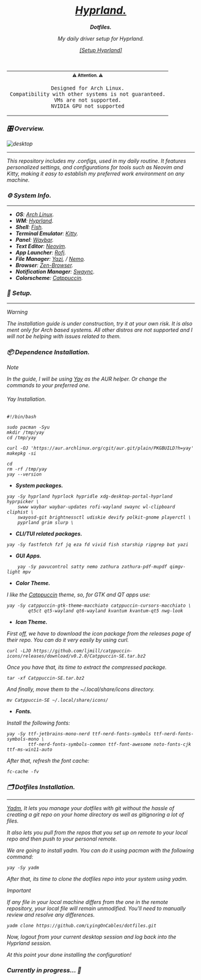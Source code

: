 <div align = "center"> <h1><a href="[[Hyprland Setup.]]"><i>Hyprland.<i></a></h1>

<p align="center">
  <strong>Dotfiles.</strong>

<p align = "center">My daily driver setup for <i>Hyprland</i>. </p>

<a href="https://wiredlain.vercel.app/projects/hyprland/notes/hyprland-setup/">[Setup _Hyprland_]</a>

<br>

<table align="center">
   <tr>
      <th align="center">
         <sup><sub>⚠ Attention. ⚠</sub></sup>
      </th>
   </tr>
   <tr>
      <td align="center">

    Designed for Arch Linux.
    Compatibility with other systems is not guaranteed.
    VMs are not supported.
    NVIDIA GPU not supported

   </tr>
   </table>

</div>

### 🎛️ Overview.

![desktop](https://https://wiredlain.s-ul.eu/gzvwKa8J)

---

This repository includes my .configs, used in my daily routine. It features personalized settings, and configurations for tools such as Neovim and Kitty, making it easy to establish my preferred work environment on any machine.

### ⚙️ System Info.

---

- **OS**: [Arch Linux](https://archlinux.org/).
- **WM**: [Hyprland](https://hyprland.org/).
- **Shell**: [Fish](https://fishshell.com/).
- **Terminal Emulator**: [Kitty](https://sw.kovidgoyal.net/kitty/).
- **Panel**: [Waybar](https://github.com/Alexays/Waybar).
- **Text Editor**: [Neovim](https://neovim.io/).
- **App Launcher**: [Rofi](https://davatorium.github.io/rofi/).
- **File Manager**: [Yazi](https://yazi-rs.github.io/), / [Nemo](https://community.linuxmint.com/software/view/nemo).
- **Browser**: [Zen-Browser](https://zen-browser.app).
- **Notification Manager**: [Swaync](https://github.com/ErikReider/SwayNotificationCenter).
- **Colorscheme**: [Catppuccin](https://github.com/catppuccin/catppuccin).

### 🔧 Setup.

---

> [!Warning]
>
> The installation guide is under construction, try it at your own risk.
> It is also ment only for Arch based systems.
> All other distros are not supported and I will not be helping with issues related to them.

### 📦 Dependence Installation.

> [!NOTE]
> In the guide, I will be using [Yay](https://github.com/Jguer/yay) as the AUR helper. Or change the commands to your preferred one.

###### Yay Installation.

```
#!/bin/bash

sudo pacman -Syu
mkdir /tmp/yay
cd /tmp/yay

curl -OJ 'https://aur.archlinux.org/cgit/aur.git/plain/PKGBUILD?h=yay'
makepkg -si

cd
rm -rf /tmp/yay
yay --version
```

- **System packages.**

```shell
yay -Sy hyprland hyprlock hypridle xdg-desktop-portal-hyprland hyprpicker \
	swww waybar waybar-updates rofi-wayland swaync wl-clipboard cliphist \
	swayosd-git brightnessctl udiskie devify polkit-gnome playerctl \
	pyprland grim slurp \
```

- **CLI/TUI related packages.**

```shell
yay -Sy fastfetch fzf jq eza fd vivid fish starship ripgrep bat yazi
```

- **GUI Apps.**

```shell
	yay -Sy pavucontrol satty nemo zathura zathura-pdf-mupdf qimgv-light mpv
```

- **Color Theme.**

I like the [Catppuccin](https://github.com/catppuccin/catppuccin) theme, so, for GTK and QT apps use:

```shell
yay -Sy catppuccin-gtk-theme-macchiato catppuccin-cursors-macchiato \
		qt5ct qt5-wayland qt6-wayland kvantum kvantum-qt5 nwg-look
```

- **Icon Theme.**

First off, we have to download the icon package from the releases page of their repo. You can do it very easily by using curl.

```shell
curl -LJO https://github.com/ljmill/catppuccin-icons/releases/download/v0.2.0/Catppuccin-SE.tar.bz2
```

Once you have that, its time to extract the compressed package.

```shell
tar -xf Catppuccin-SE.tar.bz2
```

And finally, move them to the ~/.local/share/icons directory.

```shell
mv Catppuccin-SE ~/.local/share/icons/
```

- **Fonts.**

Install the following fonts:

```shell
yay -Sy ttf-jetbrains-mono-nerd ttf-nerd-fonts-symbols ttf-nerd-fonts-symbols-mono \
		ttf-nerd-fonts-symbols-common ttf-font-awesome noto-fonts-cjk ttf-ms-win11-auto
```

After that, refresh the font cache:

```shell
fc-cache -fv
```

### 🗂️ Dotfiles Installation.

---

[Yadm](https://yadm.io/), It lets you manage your dotfiles with git without the hassle of creating a git repo on your home directory as well as gitignoring a lot of files.

It also lets you pull from the repos that you set up on remote to your local repo and then push to your personal remote.

We are going to install yadm. You can do it using pacman with the following command:

```shell
yay -Sy yadm
```

After that, its time to clone the dotfiles repo into your system using yadm.

> [!IMPORTANT]
>
> If any file in your local machine differs from the one in the remote repository, your local file will remain unmodified. You'll need to manually review and resolve any differences.

```shell
yadm clone https://github.com/LyingOnCables/dotfiles.git
```

Now, logout from your current desktop session and log back into the Hyprland session.

At this point your done installing the configuration!

### Currently in progress... 🚧
